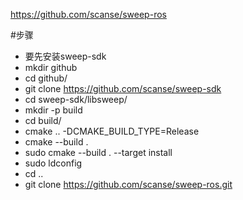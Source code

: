 https://github.com/scanse/sweep-ros

#步骤
- 要先安装sweep-sdk 
- mkdir github
- cd github/
- git clone https://github.com/scanse/sweep-sdk
- cd sweep-sdk/libsweep/
- mkdir -p build
- cd build/
- cmake .. -DCMAKE_BUILD_TYPE=Release
- cmake --build .
- sudo cmake --build . --target install
- sudo ldconfig
- cd ..
- git clone https://github.com/scanse/sweep-ros.git